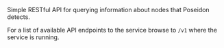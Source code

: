 Simple RESTful API for querying information about nodes that Poseidon detects.

For a list of available API endpoints to the service browse to `/v1` where the service is running.
